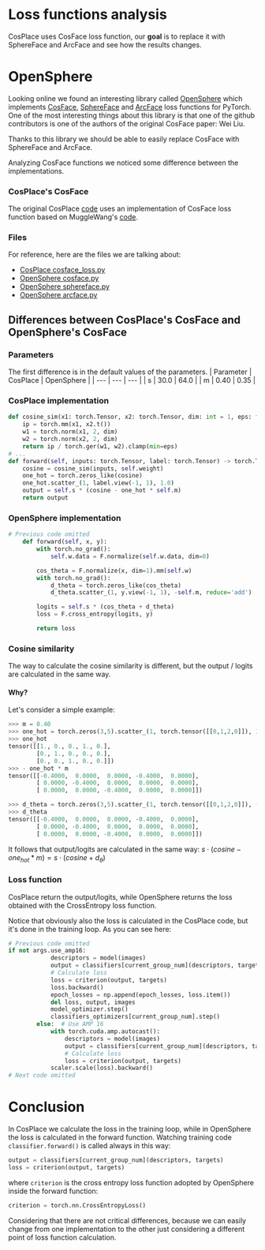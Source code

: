 # Loss functions analysis
CosPlace uses CosFace loss function, our **goal** is to replace it with SphereFace and ArcFace and see how the results changes.

# OpenSphere
Looking online we found an interesting library called [OpenSphere](https://opensphere.world/) which implements [CosFace](https://github.com/ydwen/opensphere/blob/main/model/head/cosface.py), [SphereFace](https://github.com/ydwen/opensphere/blob/main/model/head/sphereface.py) and [ArcFace](https://github.com/ydwen/opensphere/blob/main/model/head/arcface.py) loss functions for PyTorch. One of the most interesting things about this library is that one of the github contributors is one of the authors of the original CosFace paper: Wei Liu.

Thanks to this library we should be able to easily replace CosFace with SphereFace and ArcFace.

Analyzing CosFace functions we noticed some difference between the implementations.
### CosPlace's CosFace
The original CosPlace [code](https://github.com/gmberton/CosPlace) uses an implementation of CosFace loss function based on MuggleWang's [code](https://github.com/MuggleWang/CosFace_pytorch/blob/master/layer.py).

### Files
For reference, here are the files we are talking about:
- [CosPlace cosface_loss.py](cosface_loss.py)
- [OpenSphere cosface.py](cosface.py)
- [OpenSphere sphereface.py](sphereface.py)
- [OpenSphere arcface.py](arcface.py)

## Differences between CosPlace's CosFace and OpenSphere's CosFace

### Parameters
The first difference is in the default values of the parameters.
| Parameter | CosPlace | OpenSphere |
| --- | --- | --- |
| s | 30.0 | 64.0 |
| m | 0.40 | 0.35 |

### CosPlace implementation
```python
def cosine_sim(x1: torch.Tensor, x2: torch.Tensor, dim: int = 1, eps: float = 1e-8) -> torch.Tensor:
    ip = torch.mm(x1, x2.t())
    w1 = torch.norm(x1, 2, dim)
    w2 = torch.norm(x2, 2, dim)
    return ip / torch.ger(w1, w2).clamp(min=eps)
# ...
def forward(self, inputs: torch.Tensor, label: torch.Tensor) -> torch.Tensor:
    cosine = cosine_sim(inputs, self.weight)
    one_hot = torch.zeros_like(cosine)
    one_hot.scatter_(1, label.view(-1, 1), 1.0)
    output = self.s * (cosine - one_hot * self.m)
    return output
```
### OpenSphere implementation
```python
# Previous code omitted
    def forward(self, x, y):
        with torch.no_grad():
            self.w.data = F.normalize(self.w.data, dim=0)

        cos_theta = F.normalize(x, dim=1).mm(self.w)
        with torch.no_grad():
            d_theta = torch.zeros_like(cos_theta)
            d_theta.scatter_(1, y.view(-1, 1), -self.m, reduce='add')

        logits = self.s * (cos_theta + d_theta)
        loss = F.cross_entropy(logits, y)

        return loss
```
### Cosine similarity
The way to calculate the cosine similarity is different, but the output / logits are calculated in the same way.
#### Why?
Let's consider a simple example:
```python
>>> m = 0.40
>>> one_hot = torch.zeros(3,5).scatter_(1, torch.tensor([[0,1,2,0]]), 1.0)
>>> one_hot
tensor([[1., 0., 0., 1., 0.],
        [0., 1., 0., 0., 0.],
        [0., 0., 1., 0., 0.]])
>>> - one_hot * m
tensor([[-0.4000,  0.0000,  0.0000, -0.4000,  0.0000],
        [ 0.0000, -0.4000,  0.0000,  0.0000,  0.0000],
        [ 0.0000,  0.0000, -0.4000,  0.0000,  0.0000]])

>>> d_theta = torch.zeros(3,5).scatter_(1, torch.tensor([[0,1,2,0]]), -m, reduce='add')
>>> d_theta
tensor([[-0.4000,  0.0000,  0.0000, -0.4000,  0.0000],
        [ 0.0000, -0.4000,  0.0000,  0.0000,  0.0000],
        [ 0.0000,  0.0000, -0.4000,  0.0000,  0.0000]])
```
It follows that output/logits are calculated in the same way:
$s\cdot(cosine-one_{hot} * m) = s\cdot(cosine+d_{\theta})$  
### Loss function

CosPlace return the output/logits, while OpenSphere returns the loss obtained with the CrossEntropy loss function.

Notice that obviously also the loss is calculated in the CosPlace code, but it's done in the training loop.
As you can see here:
```python
# Previous code omitted
if not args.use_amp16:
            descriptors = model(images)
            output = classifiers[current_group_num](descriptors, targets)
            # Calculate loss
            loss = criterion(output, targets)
            loss.backward()
            epoch_losses = np.append(epoch_losses, loss.item())
            del loss, output, images
            model_optimizer.step()
            classifiers_optimizers[current_group_num].step()
        else:  # Use AMP 16
            with torch.cuda.amp.autocast():
                descriptors = model(images)
                output = classifiers[current_group_num](descriptors, targets)
                # Calculate loss
                loss = criterion(output, targets)
            scaler.scale(loss).backward()
# Next code omitted
```
# Conclusion
In CosPlace we calculate the loss in the training loop, while in OpenSphere the loss is calculated in the forward function. Watching training code `classifier.forward()` is called always in this way:
```python
output = classifiers[current_group_num](descriptors, targets)
loss = criterion(output, targets) 
```
where `criterion` is the cross entropy loss function adopted by OpenSphere inside the forward function:
```python
criterion = torch.nn.CrossEntropyLoss()
```

Considering that there are not critical differences, because we can easily change from one implementation to the other just considering a different point of loss function calculation.
